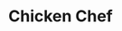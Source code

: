 ---
title: "Chicken Chef"
url: /ciudad-autonoma-de-buenos-aires/chicken-chef/
shop: Lebensmittel
---